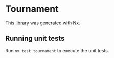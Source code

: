# Tournament

This library was generated with [Nx](https://nx.dev).

## Running unit tests

Run `nx test tournament` to execute the unit tests.
